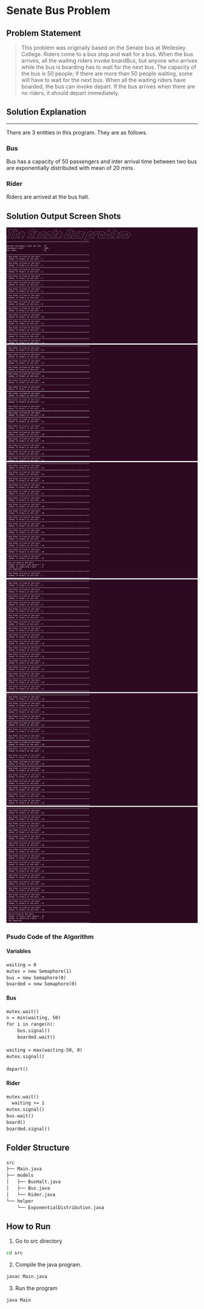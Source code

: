 # Senate Bus Problem

## Problem Statement

> This problem was originally based on the Senate bus at Wellesley College. Riders come to a bus
stop and wait for a bus. When the bus arrives, all the waiting riders invoke boardBus, but anyone who
arrives while the bus is boarding has to wait for the next bus. The capacity of the bus is 50 people; if there
are more than 50 people waiting, some will have to wait for the next bus. When all the waiting riders have
boarded, the bus can invoke depart. If the bus arrives when there are no riders, it should depart
immediately.

## Solution Explanation

---
There are 3 entities in this program. They are as follows.

### Bus

Bus has a capacity of 50 passengers and inter arrival time between two bus are exponentially distributed with mean of 20 mins.

### Rider

Riders are arrived at the bus halt.

## Solution Output Screen Shots

![plot](images/1.png)
![plot](images/2.png)
![plot](images/3.png)
![plot](images/4.png)
![plot](images/5.png)
![plot](images/6.png)

### Psudo Code of the Algorithm

#### Variables

```markdown
waiting = 0
mutex = new Semaphore(1)
bus = new Semaphore(0)
boarded = new Semaphore(0)
``` 

#### Bus

```markdown
mutex.wait()
n = min(waiting, 50)
for i in range(n):
    bus.signal()
    boarded.wait()

waiting = max(waiting-50, 0)
mutex.signal()

depart()
```

#### Rider

```markdown
mutex.wait()
  waiting += 1
mutex.signal()
bus.wait()
board()
boarded.signal()
```

## Folder Structure

```bash
src
├── Main.java
├── models
│   ├── BusHalt.java
│   ├── Bus.java
│   └── Rider.java
└── helper
    └── ExponentialDistribution.java
```

## How to Run

1. Go to src directory

```bash
cd src
```

2. Compile the java program.

```bash
javac Main.java
```

3. Run the program

```bash
java Main
```

